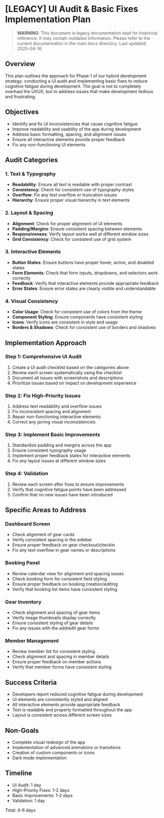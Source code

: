 # [LEGACY] UI Audit & Basic Fixes Implementation Plan

> **WARNING**: This document is legacy documentation kept for historical reference.
> It may contain outdated information. Please refer to the current documentation in the main docs directory.
> Last updated: 2025-04-16


## Overview
This plan outlines the approach for Phase 1 of our hybrid development strategy: conducting a UI audit and implementing basic fixes to reduce cognitive fatigue during development. The goal is not to completely overhaul the UI/UX, but to address issues that make development tedious and frustrating.

## Objectives
- Identify and fix UI inconsistencies that cause cognitive fatigue
- Improve readability and usability of the app during development
- Address basic formatting, spacing, and alignment issues
- Ensure all interactive elements provide proper feedback
- Fix any non-functioning UI elements

## Audit Categories

### 1. Text & Typography
- **Readability**: Ensure all text is readable with proper contrast
- **Consistency**: Check for consistent use of typography styles
- **Overflow**: Fix any text overflow or truncation issues
- **Hierarchy**: Ensure proper visual hierarchy in text elements

### 2. Layout & Spacing
- **Alignment**: Check for proper alignment of UI elements
- **Padding/Margins**: Ensure consistent spacing between elements
- **Responsiveness**: Verify layout works well at different window sizes
- **Grid Consistency**: Check for consistent use of grid system

### 3. Interactive Elements
- **Button States**: Ensure buttons have proper hover, active, and disabled states
- **Form Elements**: Check that form inputs, dropdowns, and selectors work correctly
- **Feedback**: Verify that interactive elements provide appropriate feedback
- **Error States**: Ensure error states are clearly visible and understandable

### 4. Visual Consistency
- **Color Usage**: Check for consistent use of colors from the theme
- **Component Styling**: Ensure components have consistent styling
- **Icons**: Verify icons are consistent in style and usage
- **Borders & Shadows**: Check for consistent use of borders and shadows

## Implementation Approach

### Step 1: Comprehensive UI Audit
1. Create a UI audit checklist based on the categories above
2. Review each screen systematically using the checklist
3. Document all issues with screenshots and descriptions
4. Prioritize issues based on impact on development experience

### Step 2: Fix High-Priority Issues
1. Address text readability and overflow issues
2. Fix inconsistent spacing and alignment
3. Repair non-functioning interactive elements
4. Correct any jarring visual inconsistencies

### Step 3: Implement Basic Improvements
1. Standardize padding and margins across the app
2. Ensure consistent typography usage
3. Implement proper feedback states for interactive elements
4. Fix any layout issues at different window sizes

### Step 4: Validation
1. Review each screen after fixes to ensure improvements
2. Verify that cognitive fatigue points have been addressed
3. Confirm that no new issues have been introduced

## Specific Areas to Address

### Dashboard Screen
- Check alignment of gear cards
- Verify consistent spacing in the sidebar
- Ensure proper feedback on gear checkout/checkin
- Fix any text overflow in gear names or descriptions

### Booking Panel
- Review calendar view for alignment and spacing issues
- Check booking form for consistent field styling
- Ensure proper feedback on booking creation/editing
- Verify that booking list items have consistent styling

### Gear Inventory
- Check alignment and spacing of gear items
- Verify image thumbnails display correctly
- Ensure consistent styling of gear details
- Fix any issues with the add/edit gear forms

### Member Management
- Review member list for consistent styling
- Check alignment and spacing in member details
- Ensure proper feedback on member actions
- Verify that member forms have consistent styling

## Success Criteria
- Developers report reduced cognitive fatigue during development
- UI elements are consistently styled and aligned
- All interactive elements provide appropriate feedback
- Text is readable and properly formatted throughout the app
- Layout is consistent across different screen sizes

## Non-Goals
- Complete visual redesign of the app
- Implementation of advanced animations or transitions
- Creation of custom components or icons
- Dark mode implementation

## Timeline
- UI Audit: 1 day
- High-Priority Fixes: 1-2 days
- Basic Improvements: 1-2 days
- Validation: 1 day

Total: 4-6 days
